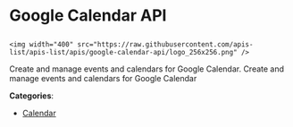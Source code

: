 # Google Calendar API<p align="center">
    <img width="400" src="https://raw.githubusercontent.com/apis-list/apis-list/apis/google-calendar-api/logo_256x256.png" />
</p>

Create and manage events and calendars for Google Calendar.  Create and manage events and calendars for Google Calendar

**Categories**:

- [Calendar](https://github/apis-list/apis-list#calendar)





